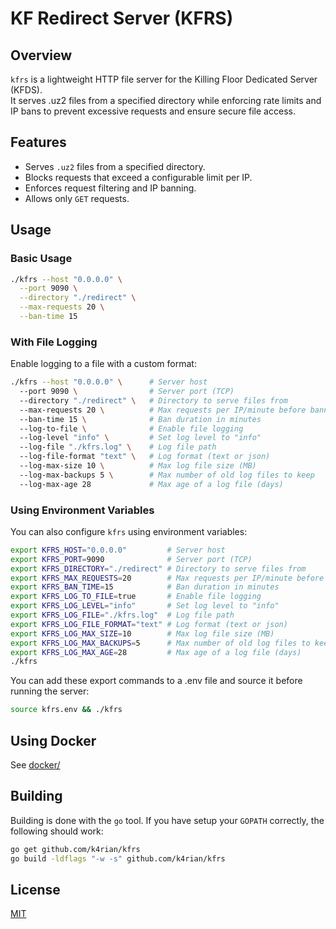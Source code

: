 # KF Redirect Server (KFRS)

## Overview
`kfrs` is a lightweight HTTP file server for the Killing Floor Dedicated Server (KFDS).<br>
It serves .uz2 files from a specified directory while enforcing rate limits and IP bans to prevent excessive requests and ensure secure file access.

## Features
- Serves `.uz2` files from a specified directory.
- Blocks requests that exceed a configurable limit per IP.
- Enforces request filtering and IP banning.
- Allows only `GET` requests.

## Usage
### Basic Usage
```bash
./kfrs --host "0.0.0.0" \
  --port 9090 \
  --directory "./redirect" \
  --max-requests 20 \
  --ban-time 15
```

### With File Logging
Enable logging to a file with a custom format:
```bash
./kfrs --host "0.0.0.0" \      # Server host
  --port 9090 \                # Server port (TCP)
  --directory "./redirect" \   # Directory to serve files from
  --max-requests 20 \          # Max requests per IP/minute before banning
  --ban-time 15 \              # Ban duration in minutes
  --log-to-file \              # Enable file logging
  --log-level "info" \         # Set log level to "info"
  --log-file "./kfrs.log" \    # Log file path
  --log-file-format "text" \   # Log format (text or json)
  --log-max-size 10 \          # Max log file size (MB)
  --log-max-backups 5 \        # Max number of old log files to keep
  --log-max-age 28             # Max age of a log file (days)
```

### Using Environment Variables
You can also configure `kfrs` using environment variables:
```bash
export KFRS_HOST="0.0.0.0"         # Server host
export KFRS_PORT=9090              # Server port (TCP)
export KFRS_DIRECTORY="./redirect" # Directory to serve files from
export KFRS_MAX_REQUESTS=20        # Max requests per IP/minute before banning
export KFRS_BAN_TIME=15            # Ban duration in minutes
export KFRS_LOG_TO_FILE=true       # Enable file logging
export KFRS_LOG_LEVEL="info"       # Set log level to "info"
export KFRS_LOG_FILE="./kfrs.log"  # Log file path
export KFRS_LOG_FILE_FORMAT="text" # Log format (text or json)
export KFRS_LOG_MAX_SIZE=10        # Max log file size (MB)
export KFRS_LOG_MAX_BACKUPS=5      # Max number of old log files to keep
export KFRS_LOG_MAX_AGE=28         # Max age of a log file (days)
./kfrs
```

You can add these export commands to a .env file and source it before running the server:
```bash
source kfrs.env && ./kfrs
```

## Using Docker
See [docker/][1]

## Building
Building is done with the `go` tool. If you have setup your `GOPATH` correctly, the following should work:
```bash
go get github.com/k4rian/kfrs
go build -ldflags "-w -s" github.com/k4rian/kfrs
```

## License
[MIT][2]

[1]: https://github.com/K4rian/kfrs/blob/main/docker
[2]: https://github.com/K4rian/kfrs/blob/main/LICENSE
